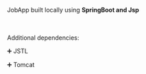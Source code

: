  JobApp built locally using  <b>SpringBoot and Jsp </b>

<br></br>
 Additional dependencies:
 
 ➕ JSTL

 ➕ Tomcat
